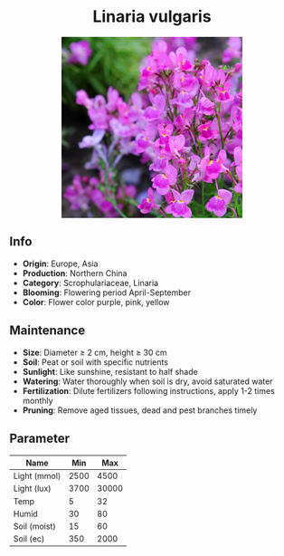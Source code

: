 <h1 align='center'>Linaria vulgaris</h1>
<p align="center">
    <img 
        align='center'
        width='320'
        src="../images/linaria vulgaris.png" 
        alt='Linaria vulgaris' />
</p>

## Info

 - **Origin**: Europe, Asia
 - **Production**: Northern China
 - **Category**: Scrophulariaceae, Linaria
 - **Blooming**: Flowering period April-September
 - **Color**: Flower color purple, pink, yellow

## Maintenance

 - **Size**: Diameter ≥ 2 cm, height ≥ 30 cm
 - **Soil**: Peat or soil with specific nutrients
 - **Sunlight**: Like sunshine, resistant to half shade
 - **Watering**: Water thoroughly when soil is dry, avoid saturated water
 - **Fertilization**: Dilute fertilizers following instructions, apply 1-2 times monthly
 - **Pruning**: Remove aged tissues, dead and pest branches timely

## Parameter

| Name         | Min  | Max   |
|--------------|------|-------|
| Light (mmol) | 2500 | 4500  |
| Light (lux)  | 3700 | 30000 |
| Temp         | 5    | 32    |
| Humid        | 30   | 80    |
| Soil (moist) | 15   | 60    |
| Soil (ec)    | 350  | 2000  |